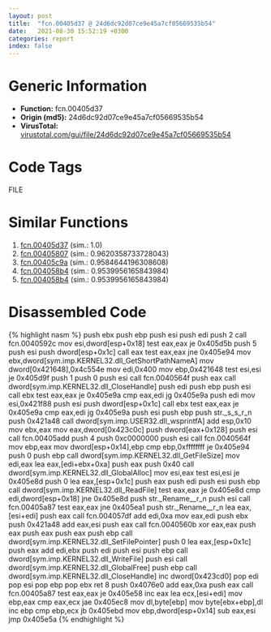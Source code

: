```yaml
---
layout: post
title:  "fcn.00405d37 @ 24d6dc92d07ce9e45a7cf05669535b54"
date:   2021-08-30 15:52:19 +0300
categories: report
index: false
---
```


# Generic Information
- **Function:** fcn.00405d37
- **Origin (md5):** 24d6dc92d07ce9e45a7cf05669535b54
- **VirusTotal:** [virustotal.com/gui/file/24d6dc92d07ce9e45a7cf05669535b54][virustotal_ref]

# Code Tags
<span class="tag" id="FILE">FILE</span>


# Similar Functions

1. [fcn.00405d37][similar_1_ref] (sim.: 1.0)
2. [fcn.00405807][similar_2_ref] (sim.: 0.9620358733728043)
3. [fcn.00405c9a][similar_3_ref] (sim.: 0.9584644196308608)
4. [fcn.004058b4][similar_4_ref] (sim.: 0.9539956165843984)
5. [fcn.004058b4][similar_5_ref] (sim.: 0.9539956165843984)


# Disassembled Code

{% highlight nasm %}
push ebx
push ebp
push esi
push edi
push 2
call fcn.0040592c
mov esi,dword[esp+0x18]
test eax,eax
je 0x405d5b
push 5
push esi
push dword[esp+0x1c]
call eax
test eax,eax
jne 0x405e94
mov ebx,dword[sym.imp.KERNEL32.dll_GetShortPathNameA]
mov dword[0x421648],0x4c554e
mov edi,0x400
mov ebp,0x421648
test esi,esi
je 0x405d9f
push 1
push 0
push esi
call fcn.0040564f
push eax
call dword[sym.imp.KERNEL32.dll_CloseHandle]
push edi
push ebp
push esi
call ebx
test eax,eax
je 0x405e9a
cmp eax,edi
jg 0x405e9a
push edi
mov esi,0x421f88
push esi
push dword[esp+0x1c]
call ebx
test eax,eax
je 0x405e9a
cmp eax,edi
jg 0x405e9a
push esi
push ebp
push str._s_s_r_n
push 0x421a48
call dword[sym.imp.USER32.dll_wsprintfA]
add esp,0x10
mov ebx,eax
mov eax,dword[0x423c0c]
push dword[eax+0x128]
push esi
call fcn.00405add
push 4
push 0xc0000000
push esi
call fcn.0040564f
mov ebp,eax
mov dword[esp+0x14],ebp
cmp ebp,0xffffffff
je 0x405e94
push 0
push ebp
call dword[sym.imp.KERNEL32.dll_GetFileSize]
mov edi,eax
lea eax,[edi+ebx+0xa]
push eax
push 0x40
call dword[sym.imp.KERNEL32.dll_GlobalAlloc]
mov esi,eax
test esi,esi
je 0x405e8d
push 0
lea eax,[esp+0x1c]
push eax
push edi
push esi
push ebp
call dword[sym.imp.KERNEL32.dll_ReadFile]
test eax,eax
je 0x405e8d
cmp edi,dword[esp+0x18]
jne 0x405e8d
push str._Rename__r_n
push esi
call fcn.00405a87
test eax,eax
jne 0x405ea1
push str._Rename__r_n
lea eax,[esi+edi]
push eax
call fcn.004057df
add edi,0xa
mov eax,edi
push ebx
push 0x421a48
add eax,esi
push eax
call fcn.0040560b
xor eax,eax
push eax
push eax
push eax
push ebp
call dword[sym.imp.KERNEL32.dll_SetFilePointer]
push 0
lea eax,[esp+0x1c]
push eax
add edi,ebx
push edi
push esi
push ebp
call dword[sym.imp.KERNEL32.dll_WriteFile]
push esi
call dword[sym.imp.KERNEL32.dll_GlobalFree]
push ebp
call dword[sym.imp.KERNEL32.dll_CloseHandle]
inc dword[0x423cd0]
pop edi
pop esi
pop ebp
pop ebx
ret 8
push 0x4076e0
add eax,0xa
push eax
call fcn.00405a87
test eax,eax
je 0x405e58
inc eax
lea ecx,[esi+edi]
mov ebp,eax
cmp eax,ecx
jae 0x405ec8
mov dl,byte[ebp]
mov byte[ebx+ebp],dl
inc ebp
cmp ebp,ecx
jb 0x405ebd
mov ebp,dword[esp+0x14]
sub eax,esi
jmp 0x405e5a
{% endhighlight %}


[similar_1_ref]: /report/fcn.00405d37@ca0b3b300c37cf83aa8195cdd053964b
[similar_2_ref]: /report/fcn.00405807@1df99b626725413e076d55de582bf67d
[similar_3_ref]: /report/fcn.00405c9a@e1c1647e2a46cfd9190abde0e66f29f3
[similar_4_ref]: /report/fcn.004058b4@50dd9b171f3df06f8ac5a3a1a47f5721
[similar_5_ref]: /report/fcn.004058b4@983fe9598b69120a048e4bbfe8d8764c
[virustotal_ref]: https://www.virustotal.com/gui/file/24d6dc92d07ce9e45a7cf05669535b54